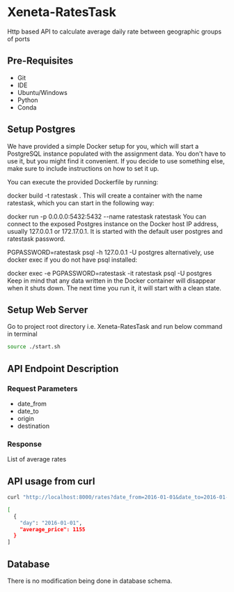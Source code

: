 # Xeneta-RatesTask
Http based API to calculate average daily rate between geographic groups of ports

## Pre-Requisites
* Git
* IDE
* Ubuntu/Windows
* Python
* Conda

## Setup Postgres
We have provided a simple Docker setup for you, which will start a PostgreSQL instance populated with the assignment data. You don't have to use it, but you might find it convenient. If you decide to use something else, make sure to include instructions on how to set it up.

You can execute the provided Dockerfile by running:

docker build -t ratestask .
This will create a container with the name ratestask, which you can start in the following way:

docker run -p 0.0.0.0:5432:5432 --name ratestask ratestask
You can connect to the exposed Postgres instance on the Docker host IP address, usually 127.0.0.1 or 172.17.0.1. It is started with the default user postgres and ratestask password.

PGPASSWORD=ratestask psql -h 127.0.0.1 -U postgres
alternatively, use docker exec if you do not have psql installed:

docker exec -e PGPASSWORD=ratestask -it ratestask psql -U postgres
Keep in mind that any data written in the Docker container will disappear when it shuts down. The next time you run it, it will start with a clean state.

## Setup Web Server

Go to project root directory i.e. Xeneta-RatesTask and run below command in terminal
```bash
source ./start.sh
```

## API Endpoint Description

### Request Parameters

* date_from
* date_to
* origin
* destination

### Response

List of average rates


## API usage from curl
```bash
curl "http://localhost:8000/rates?date_from=2016-01-01&date_to=2016-01-01&origin=CNGGZ&destination=EETLL"

[
  {
    "day": "2016-01-01",
    "average_price": 1155
  }
]
```

##  Database

There is no modification being done in database schema.

